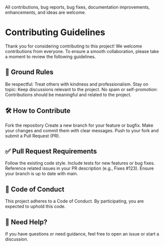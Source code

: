  All contributions, bug reports, bug fixes, documentation improvements, enhancements, and ideas are welcome.

# Contributing Guidelines
Thank you for considering contributing to this project! We welcome contributions from everyone. To ensure a smooth collaboration, please take a moment to review the following guidelines.

## 📌 Ground Rules
Be respectful: Treat others with kindness and professionalism.
Stay on topic: Keep discussions relevant to the project.
No spam or self-promotion: Contributions should be meaningful and related to the project.

## 🛠️ How to Contribute
Fork the repository
Create a new branch for your feature or bugfix.
Make your changes and commit them with clear messages.
Push to your fork and submit a Pull Request (PR).

## ✅ Pull Request Requirements
Follow the existing code style.
Include tests for new features or bug fixes.
Reference related issues in your PR description (e.g., Fixes #123).
Ensure your branch is up to date with main.

## 📂 Code of Conduct
This project adheres to a Code of Conduct. By participating, you are expected to uphold this code.

## 💬 Need Help?
If you have questions or need guidance, feel free to open an issue or start a discussion.
